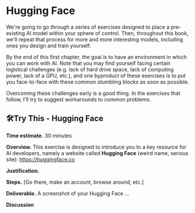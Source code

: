 # Hugging Face

We're going to go through a series of exercises designed to place a pre-existing AI model within your sphere of control.  Then, throughout this book, we'll repeat that process for more and more interesting models, including ones you design and train yourself.

By the end of this first chapter, the goal is to have an environment in which you can work with AI.  Note that you may find yourself facing certain logistical challenges (e.g. lack of hard drive space, lack of computing power, lack of a GPU, etc.), and one byproduct of these exercises is to put you face-to-face with these common stumbling blocks as soon as possible.

Overcoming these challenges early is a good thing.  In the exercises that follow, I'll try to suggest workarounds to common problems.

## 🛠️Try This - Hugging Face

**Time estimate.** 30 minutes

**Overview.** This exercise is designed to introduce you to a key resource for AI developers, namely a website called **Hugging Face** (weird name, serious site): https://huggingface.co

**Justification.**   

**Steps.**  [Go there, make an account, browse around, etc.]

**Deliverable.** A screenshot of your Hugging Face ...

**Discussion** 

